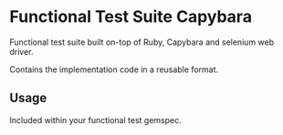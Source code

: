 # Functional Test Suite Capybara

Functional test suite built on-top of Ruby, Capybara and selenium web driver.

Contains the implementation code in a reusable format.

## Usage

Included within your functional test gemspec.
